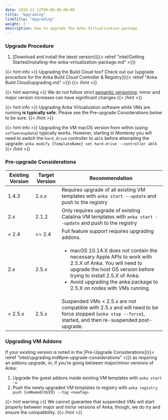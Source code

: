 ```yaml
---
date: 2019-12-12T00:00:00-00:00
title: "Upgrading"
linkTitle: "Upgrading"
weight: 3
description: How to upgrade the Anka Virtualization package
---
```


### Upgrade Procedure

1. [Download and install the latest version]({{< relref "intel/Getting Started/installing-the-anka-virtualization-package.md" >}})

{{< hint info >}}
Upgrading the Build Cloud too? Check out our [upgrade procedure for the Anka Build Cloud Controller & Registry]({{< relref "Anka Build Cloud/upgrading.md" >}})
{{< /hint >}}

{{< hint warning >}}
We do not follow strict [semantic versioning](https://semver.org/); minor and major version increases can have significant changes
{{< /hint >}}

{{< hint info >}}
Upgrading Anka Virtualization software while VMs are running **is typically safe.** Please see the Pre-upgrade Considerations below to be sure.
{{< /hint >}}

{{< hint info >}}
Upgrading the VM macOS version from within (using `softwareupdate`) typically works. However, starting in Monterey you will need to switch the `hard_drive` controller to `ablk` before attempting the upgrade: `anka modify {TemplateName} set hard-drive --controller ablk`
{{< /hint >}}

### Pre-upgrade Considerations

Existing Version | Target Version | Recommendation
--- | --- | ---
1.4.3 | 2.x.x | Requires upgrade of all existing VM templates with `anka start --update` and push to the registry
2.x | 2.1.2 | Only requires upgrade of existing Catalina VM templates with `anka start --update` and push to the registry
< 2.4 | >= 2.4 | Full feature support requires upgrading addons.
2.x | 2.5.x | <ul><li>macOS 10.14.X does not contain the necessary Apple APIs to work with 2.5.X of Anka. You will need to upgrade the host OS version before trying to install 2.5.X of Anka.</li><li>Avoid upgrading the anka package to 2.5.X on nodes with VMs running.</li></ul>
< 2.5.x | 2.5.x | Suspended VMs < 2.5.x are not compatible with 2.5.x and will need to be force stopped (`anka stop --force`), started, and then re-suspended post-upgrade.

### Upgrading VM Addons

If your existing version is noted in the [Pre-Upgrade Considerations]({{< relref "intel/upgrading.md#pre-upgrade-considerations" >}}) as requiring an addons upgrade, or, if you're going between major/minor versions of Anka:

   1. Upgrade the guest addons inside existing VM templates with `anka start -u`
   2. Push the newly upgraded VM templates to registry with `anka registry push {vmNameOrUUID} --tag <newTag>`

{{< hint warning >}}
We cannot guarantee that suspended VMs will start properly between major and minor versions of Anka, though, we do try and ensure the compatibility.
{{< /hint >}}
